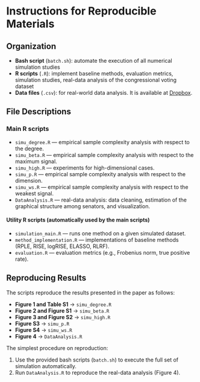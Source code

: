 # Instructions for Reproducible Materials

## Organization

- **Bash script** (`batch.sh`): automate the execution of all numerical simulation studies
- **R scripts** (`.R`): implement baseline methods, evaluation metrics, simulation studies, real-data analysis of the congressional voting dataset
- **Data files** (`.csv`):  for real-world data analysis. It is available at [Dropbox](https://www.dropbox.com/scl/fo/zbfrhxm60y8hhrzufhno2/AJzjVAZiJHK8AhrrBS6xxUw?rlkey=fpjf3h5awrki1cik5ypy5pqg9&st=8qwgpufi&dl=0). 

## File Descriptions

### Main R scripts
- `simu_degree.R` — empirical sample complexity analysis with respect to the degree.  
- `simu_beta.R` — empirical sample complexity analysis with respect to the maximum signal.  
- `simu_high.R` — experiments for high-dimensional cases.  
- `simu_p.R` — empirical sample complexity analysis with respect to the dimension.  
- `simu_ws.R` — empirical sample complexity analysis with respect to the weakest signal.  
- `DataAnalysis.R` — real-data analysis: data cleaning, estimation of the graphical structure among senators, and visualization.  

#### Utility R scripts (automatically used by the main scripts)
- `simulation_main.R` — runs one method on a given simulated dataset.  
- `method_implementation.R` — implementations of baseline methods (RPLE, RISE, logRISE, ELASSO, RLRF).  
- `evaluation.R` — evaluation metrics (e.g., Frobenius norm, true positive rate).  

## Reproducing Results

The scripts reproduce the results presented in the paper as follows:  

- **Figure 1 and Table S1** → `simu_degree.R`  
- **Figure 2 and Figure S1** → `simu_beta.R`  
- **Figure 3 and Figure S2** → `simu_high.R`  
- **Figure S3** → `simu_p.R`  
- **Figure S4** → `simu_ws.R`  
- **Figure 4** → `DataAnalysis.R`  

The simplest procedure on reproduction:
  1. Use the provided bash scripts (`batch.sh`) to execute the full set of simulation automatically.  
  2. Run `DataAnalysis.R` to reproduce the real-data analysis (Figure 4). 
